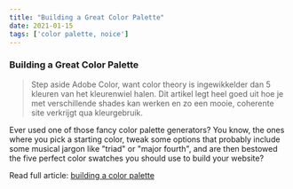 ```yaml
---
title: "Building a Great Color Palette"
date: 2021-01-15
tags: ['color palette, noice']
---
```

### Building a Great Color Palette

> Step aside Adobe Color, want color theory is ingewikkelder dan 5 kleuren van het kleurenwiel halen. Dit artikel legt heel goed uit hoe je met verschillende shades kan werken en zo een mooie, coherente site verkrijgt qua kleurgebruik.

Ever used one of those fancy color palette generators? You know, the ones where you pick a starting color, tweak some options that probably include some musical jargon like "triad" or "major fourth", and are then bestowed the five perfect color swatches you should use to build your website?

Read full article: [building a color palette](https://refactoringui.com/previews/building-your-color-palette/)
